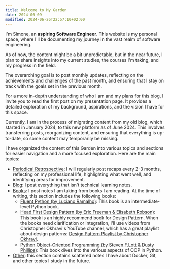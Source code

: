 ```yaml
---
title: Welcome to My Garden
date: 2024-06-09
modified: 2024-06-26T22:57:10+02:00
---
```


I'm Simone, an **aspiring Software Engineer**. This website is my personal space, where I'll be documenting my journey in the vast realm of software engineering. 

As of now, the content might be a bit unpredictable, but in the near future, I plan to share insights into my current studies, the courses I'm taking, and my progress in the field.

The overarching goal is to post monthly updates, reflecting on the achievements and challenges of the past month, and ensuring that I stay on track with the goals set in the previous month.

For a more in-depth understanding of who I am and my plans for this blog, I invite you to read the first post on my presentation page. It provides a detailed exploration of my background, aspirations, and the vision I have for this space.

Currently, I am in the process of migrating content from my old blog, which started in January 2024, to this new platform as of June 2024. This involves transferring posts, reorganizing content, and ensuring that everything is up-to-date, so some content may temporarily be missing.

I have organized the content of this Garden into various topics and sections for easier navigation and a more focused exploration. Here are the main topics:
* [Periodical Retrospective](Periodical%20Retrospective/index.md):  I will regularly post recaps every 2-3 months, reflecting on my professional life, highlighting what went well, and identifying areas for improvement.
* [Blog](Blog/index.md): I post everything that isn't technical learning notes.
* [Books](Books/index.md): I post notes I am taking from books I am reading. At the time of writing, this section includes the following books:
	* [Fluent Python (by Luciano Ramalho)](Books/Fluent%20Python/index.md): This book is an intermediate-level Python book.
	* [Head First Design Pattern (by Eric Freeman & Elisabeth Robson)](Books/Head%20First%20Design%20Pattern/index.md): This book is an highly recommend book for Design Pattern. When the books need clarification or integration, I'll use videos from Christopher Okhravi's YouTube channel, which has a great playlist about design patterns: [Design Pattern Playlist by Christopher Okhravi](https://www.youtube.com/playlist?list=PLrhzvIcii6GNjpARdnO4ueTUAVR9eMBpc).
	* [Python Object-Oriented Programming (by Steven F.Lott & Dusty Phillips)](Books/Python%20Object-Oriented%20Programming/index.md): This book dives into the various aspects of OOP in Python.
* [Other](Other/index.md): this section contains scattered notes I have about Docker, Git, and other topics I study in the future.